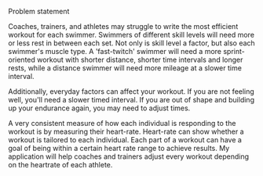 Problem statement

Coaches, trainers, and athletes may struggle to write the most efficient workout
for each swimmer. Swimmers of different skill levels will need more or less rest
in between each set. Not only is skill level a factor, but also each swimmer's
muscle type. A 'fast-twitch' swimmer will need a more sprint-oriented workout
with shorter distance, shorter time intervals and longer rests, while a distance
swimmer will need more mileage at a slower time interval.

Additionally, everyday factors can affect your workout. If you are not feeling
well, you'll need a slower timed interval. If you are out of shape and building
up your endurance again, you may need to adjust times.

A very consistent measure of how each individual is responding to the workout is by
measuring their heart-rate. Heart-rate can show whether a workout is tailored to
each individual. Each part of a workout can have a goal of being within a certain
heart rate range to achieve results. My application will help coaches and trainers
adjust every workout depending on the heartrate of each athlete.
